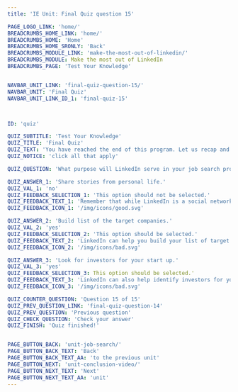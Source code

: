 ```yaml
---
title: 'IE Unit: Final Quiz question 15'

PAGE_LOGO_LINK: 'home/'
BREADCRUMBS_HOME_LINK: 'home/'
BREADCRUMBS_HOME: 'Home'
BREADCRUMBS_HOME_SRONLY: 'Back'
BREADCRUMBS_MODULE_LINK: 'make-the-most-out-of-linkedin/'
BREADCRUMBS_MODULE: Make the most out of LinkedIn
BREADCRUMBS_PAGE: 'Test Your Knowledge'


NAVBAR_UNIT_LINK: 'final-quiz-question-15/'
NAVBAR_UNIT: 'Final Quiz'
NAVBAR_UNIT_LINK_ID_1: 'final-quiz-15'



ID: 'quiz'

QUIZ_SUBTITLE: 'Test Your Knowledge'
QUIZ_TITLE: 'Final Quiz'
QUIZ_TEXT: 'You have reached the end of this program. Let us recap and review by answering each of the situational real-life questions with the most appropriate answer. Good Luck!'
QUIZ_NOTICE: 'click all that apply'

QUIZ_QUESTION: 'What purpose will LinkedIn serve in your job search process? (Select all that apply)'

QUIZ_ANSWER_1: 'Share stories from personal life.'
QUIZ_VAL_1: 'no'
QUIZ_FEEDBACK_SELECTION_1: 'This option should not be selected.'
QUIZ_FEEDBACK_TEXT_1: 'Remember that while LinkedIn is a social network, it is a professional social network. What you post on Instagram or Facebook may not travel well to LinkedIn, so think twice before posting something. Keep it professional and share content your professional audience will benefit from.'
QUIZ_FEEDBACK_ICON_1: '/img/icons/good.svg'

QUIZ_ANSWER_2: 'Build list of the target companies.'
QUIZ_VAL_2: 'yes'
QUIZ_FEEDBACK_SELECTION_2: 'This option should be selected.'
QUIZ_FEEDBACK_TEXT_2: 'LinkedIn can help you build your list of target companies. Find the ones that are the best fit for you and find out more about them by following their page on LinkedIn and keeping up to date on their news.'
QUIZ_FEEDBACK_ICON_2: '/img/icons/bad.svg'

QUIZ_ANSWER_3: 'Look for investors for your start up.'
QUIZ_VAL_3: 'yes'
QUIZ_FEEDBACK_SELECTION_3: This option should be selected.'
QUIZ_FEEDBACK_TEXT_3: 'LinkedIn can also help identify investors for your start-up. With over 600 million members on LinkedIn surely your potential clients and investors are there too. Networking with them on LinkedIn will definitely help if you are starting-up a company.'
QUIZ_FEEDBACK_ICON_3: '/img/icons/bad.svg'

QUIZ_COUNTER_QUESTION: 'Question 15 of 15'
QUIZ_PREV_QUESTION_LINK: 'final-quiz-question-14'
QUIZ_PREV_QUESTION: 'Previous question'
QUIZ_CHECK_QUESTION: 'Check your answer'
QUIZ_FINISH: 'Quiz finished!'


PAGE_BUTTON_BACK: 'unit-job-search/'
PAGE_BUTTON_BACK_TEXT: 'Back'
PAGE_BUTTON_BACK_TEXT_AA: 'to the previous unit'
PAGE_BUTTON_NEXT: 'unit-conclusion-video/'
PAGE_BUTTON_NEXT_TEXT: 'Next'
PAGE_BUTTON_NEXT_TEXT_AA: 'unit'
---
```

